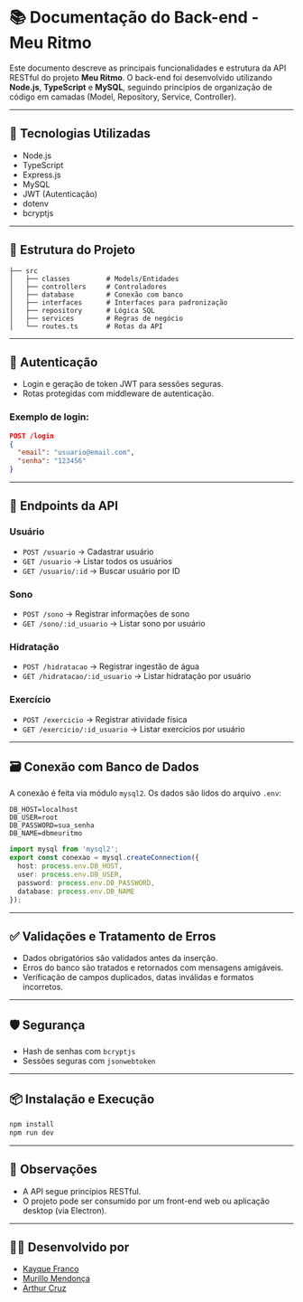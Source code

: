 # 📚 Documentação do Back-end - Meu Ritmo

Este documento descreve as principais funcionalidades e estrutura da API RESTful do projeto **Meu Ritmo**. O back-end foi desenvolvido utilizando **Node.js**, **TypeScript** e **MySQL**, seguindo princípios de organização de código em camadas (Model, Repository, Service, Controller).

---

## 📌 Tecnologias Utilizadas

* Node.js
* TypeScript
* Express.js
* MySQL
* JWT (Autenticação)
* dotenv
* bcryptjs

---

## 🧱 Estrutura do Projeto

```
├── src
│   ├── classes         # Models/Entidades
│   ├── controllers     # Controladores
│   ├── database        # Conexão com banco
│   ├── interfaces      # Interfaces para padronização
│   ├── repository      # Lógica SQL
│   ├── services        # Regras de negócio
│   └── routes.ts       # Rotas da API
```

---

## 🔐 Autenticação

* Login e geração de token JWT para sessões seguras.
* Rotas protegidas com middleware de autenticação.

### Exemplo de login:

```json
POST /login
{
  "email": "usuario@email.com",
  "senha": "123456"
}
```

---

## 📂 Endpoints da API

### Usuário

* `POST /usuario` → Cadastrar usuário
* `GET /usuario` → Listar todos os usuários
* `GET /usuario/:id` → Buscar usuário por ID

### Sono

* `POST /sono` → Registrar informações de sono
* `GET /sono/:id_usuario` → Listar sono por usuário

### Hidratação

* `POST /hidratacao` → Registrar ingestão de água
* `GET /hidratacao/:id_usuario` → Listar hidratação por usuário

### Exercício

* `POST /exercicio` → Registrar atividade física
* `GET /exercicio/:id_usuario` → Listar exercícios por usuário

---

## 🗃️ Conexão com Banco de Dados

A conexão é feita via módulo `mysql2`. Os dados são lidos do arquivo `.env`:

```env
DB_HOST=localhost
DB_USER=root
DB_PASSWORD=sua_senha
DB_NAME=dbmeuritmo
```

```ts
import mysql from 'mysql2';
export const conexao = mysql.createConnection({
  host: process.env.DB_HOST,
  user: process.env.DB_USER,
  password: process.env.DB_PASSWORD,
  database: process.env.DB_NAME
});
```

---

## ✅ Validações e Tratamento de Erros

* Dados obrigatórios são validados antes da inserção.
* Erros do banco são tratados e retornados com mensagens amigáveis.
* Verificação de campos duplicados, datas inválidas e formatos incorretos.

---

## 🛡️ Segurança

* Hash de senhas com `bcryptjs`
* Sessões seguras com `jsonwebtoken`

---

## 📦 Instalação e Execução

```bash
npm install
npm run dev
```

---

## 📌 Observações

* A API segue princípios RESTful.
* O projeto pode ser consumido por um front-end web ou aplicação desktop (via Electron).

---

## 👨‍💻 Desenvolvido por

* [ Kayque Franco](https://github.com/kayqueFranco)
* [Murillo Mendonça](https://github.com/mmendoncamascarenha)
* [Arthur Cruz](https://github.com/arthurcruzalves)
